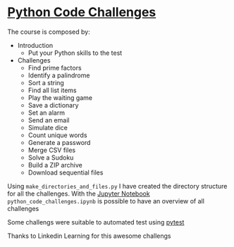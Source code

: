 # [Python Code Challenges](https://www.linkedin.com/learning/python-code-challenges/put-your-python-skills-to-the-test)

The course is composed by:

- Introduction
  - Put your Python skills to the test
- Challenges
  - Find prime factors
  - Identify a palindrome
  - Sort a string
  - Find all list items
  - Play the waiting game
  - Save a dictionary
  - Set an alarm
  - Send an email
  - Simulate dice
  - Count unique words
  - Generate a password
  - Merge CSV files
  - Solve a Sudoku
  - Build a ZIP archive
  - Download sequential files

Using `make_directories_and_files.py` I have created the directory structure for all the challenges. With the [Jupyter Notebook](https://jupyter.org/) `python_code_challenges.ipynb` is possible to have an overview of all challenges

Some challengs were suitable to automated test using [pytest](https://docs.pytest.org/en/latest/)

Thanks to Linkedin Learning for this awesome challengs 
